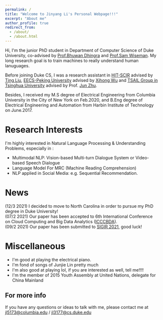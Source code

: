 ```yaml
---
permalink: /
title: "Welcome to Jinyang Li's Personal Webpage!!!"
excerpt: "About me"
author_profile: true
redirect_from: 
  - /about/
  - /about.html
---
```


Hi, I'm the junior PhD student in Department of Computer Science of Duke University, 
co-advised by [Prof.Bhuwan Dhingra](http://www.cs.cmu.edu/~bdhingra/) and [Prof.Sam Wiseman](http://www.ttic.edu/wiseman). My long research goal is to train machines to really understand human lanuguages. 

Before joining Duke CS, I was a research assistant in [HIT-SCIR](http://ir.hit.edu.cn/) advised by [Ting Liu](https://scholar.google.com/citations?user=zyMJ1V0AAAAJ&hl=en), [EECS-Peking University](https://eecs.pku.edu.cn/Home/HOME.htm) advised by [Xihong Wu](https://scholar.google.com/citations?user=0ZSjU8QAAAAJ&hl=zh-CN) and [TSAIL Group in Tsinghua University](https://ml.cs.tsinghua.edu.cn/) advised by Prof. [Jun Zhu](http://ml.cs.tsinghua.edu.cn/~jun/index.shtml). 

Besides, I received my M.S degree of Electrical Engineering from Columbia University in the City of New York on Feb.2020, and B.Eng degree of Electrical Engineering and Automation from Harbin Institute of Technology on June.2017.

Research Interests
======
I'm highly interested in Natural Language Processing & Understanding Problems, especially in :
* Multimodal NLP: Vision-based Multi-turn Dialogue System or Video-based Speech Dialogue
* Language Model For MRC (Machine Reading Comprehension)
* NLP applied in Social Media: e.g. Sequential Recommendation.


News
======
(12/3 2021) I decided to move to North Carolina in order to pursue my PhD degree in Duke University!<br>
(07/2 2021) Our paper has been accepted to 6th International Conference on Cloud Computing and Big Data Analytics ([ICCCBDA](http://www.icccbd.com/)).<br>
(09/2 2021) Our paper has been submitted to [SIGIR 2021](https://sigir.org/sigir2021/), good luck!<br>

Miscellaneous
======
* I'm good at playing the electrical piano.
* I'm fond of songs of Junjie Lin pretty much
* I'm also good at playing lol, if you are interested as well, tell me!!!!
* I'm the member of 2015 Youth Assembly at United Nations, delegate for China Mainland


For more info
------
If you have any questions or ideas to talk with me, please contact me at [jl5173@columbia.edu](jl5173@columbia.edu) / [jl3177@cs.duke.edu](jl3177@cs.duke.edu)
